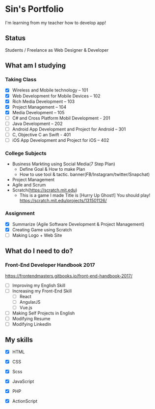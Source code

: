 # Sin's Portfolio

I'm learning from my teacher how to develop app!

## Status
Students / Freelance as Web Designer & Developer

## What am I studying
### Taking Class
- [x] Wireless and Mobile technology – 101
- [x] Web Development for Mobile Devices – 102
- [x] Rich Media Development – 103
- [x] Project Management – 104
- [x] Media Development – 105
- [ ] C# and Cross Platform Mobil Development - 201
- [ ] Java Development – 202
- [ ] Android App Development and Project for Android – 301
- [ ] C, Objective C an Swift - 401
- [ ] iOS App Development and Project for iOS – 402

### College Subjects
- Business Markting using Social Media(7 Step Plan) 
  - Define Goal & How to make Plan
  - How to use tool & tactic. banner(FB/Instagram/twitter/Snapchat)
- Project Management
- Agile and Scrum
- Scratch(https://scratch.mit.edu)
  - This is a game I made
    Title is [Hurry Up Ghost!] You should play!
https://scratch.mit.edu/projects/131501126/

### Assignment
- [x] Summarize (Agile Software Development & Project Management)
- [x] Creating Game using Scratch
- [ ] Making Logo + Web Site

## What do I need to do?
### Front-End Developer Handbook 2017
https://frontendmasters.gitbooks.io/front-end-handbook-2017/
- [ ] Improving my English Skill
- [ ] Increasing my Front-End Skill
  - [ ] React
  - [ ] AngularJS
  - [ ] Vue.js
- [ ] Making Self Projects in English
- [ ] Modifying Resume
- [ ] Modifying LinkedIn

## My skills
- [x] HTML
- [x] CSS
- [x] Scss
- [x] JavaScript
- [x] PHP
- [x] ActionScript


